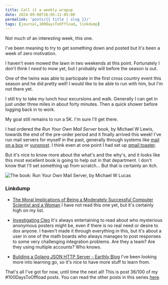 ```yaml
---
title: Call it a weekly wrapup
date: 2024-09-08T16:05:11-05:00
permalink: 'posts/{{ title | slug }}/'
tags: [journal,100DaysToOffload, linkdump]
---
```

Not much of an interesting week, this one. 

I've been meaning to try to get something down and posted but it's been a week of zero motivation. 

I haven't even mowed the lawn in two weekends at this point. Fortunately I don't think I *need* to mow yet, but I probably will before the season is out.

One of the twins was able to participate in the first cross country event this season and he did pretty well! I would like to be able to run with him, but I'm not there yet. 

I still try to take my lunch hour excursions and walk. Generally I can get in just under three miles in about forty minutes. Then a quick shower before logging back in to work. 

My goal still remains to run a 5K. I'm sure I'll get there.

I had ordered the *Run Your Own Mail Server* book, by Michael W Lewis, towards the end of the pre-order period and it finally arrived this week! I've run mail servers for myself in the past, generally through systems like [mail on a box](https://mailinabox.email/) or [yunonost](https://yunohost.org/). I think even at one point I had set up [qmail toaster](http://www.qmailtoaster.net/).

But it's nice to know more about the what's and the why's, and it looks like this most excellent book is going to help out in that department. I don't know that I'll set something up from scratch... But that is certainly an itch. 

![The book: Run Your Own Mail Server, by Michael W Lucas](https://cdn.some.pics/swrogers/66de154608ac5.jpg)

### Linkdump
- [The Moral Implications of Being a Moderately Successful Computer Scientist and a Woman](https://www.sigops.org/2024/the-moral-implications-of-being-a-moderately-successful-computer-scientist-and-a-woman/)
I have not read this one yet, but it's certainly high on my list. 

- [Investigating Cleo](https://cleoinvestigation.notion.site/Investigating-Cleo-0796ef7ce8464a90ba388cdb68e08eef)
It's always entertaining to read about who mysterious anonymous posters might be, even if there is no real need or desire to dox anyone. I haven't made it through everything in this, but it's about a user in one of the math boards who always manages to post responses to some very challenging integration problems. Are they a team? Are they using multiple accounts? Who knows.

- [Building a Golang JSON HTTP Server - Earthly Blog](https://earthly.dev/blog/golang-http/)
I've been looking more into learning go, so it's nice to have more stuff to learn from.

That's all I've got for now, until time the next all!
This is post 36/100 of my #100DaysToOffload posts. You can read the other posts in this series [here](/tags/100daystooffload).
